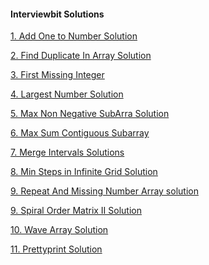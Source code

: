 <h4>Interviewbit Solutions</h4>
<a href="https://github.com/pallavJha/misc-project/blob/master/src/main/java/pl/misc/interviewbit/arrays/AddOneToNumber.java">1. Add One to Number Solution</a>


<a href="https://github.com/pallavJha/misc-project/blob/master/src/main/java/pl/misc/interviewbit/arrays/FindDuplicateInArray.java">2. Find Duplicate In Array Solution</a>

<a href="https://github.com/pallavJha/misc-project/blob/master/src/main/java/pl/misc/interviewbit/arrays/FirstMissingInteger.java">3. First Missing Integer</a>

<a href="https://github.com/pallavJha/misc-project/blob/master/src/main/java/pl/misc/interviewbit/arrays/LargestNumber.java">4. Largest Number Solution</a>

<a href="https://github.com/pallavJha/misc-project/blob/master/src/main/java/pl/misc/interviewbit/arrays/MaxNonNegativeSubArray.java">5. Max Non Negative SubArra Solution</a>

<a href="https://github.com/pallavJha/misc-project/blob/master/src/main/java/pl/misc/interviewbit/arrays/MaximumSumArray.java">6. Max Sum Contiguous Subarray</a>

<a href="https://github.com/pallavJha/misc-project/blob/master/src/main/java/pl/misc/interviewbit/arrays/MergeIntervals.java">7. Merge Intervals Solutions</a>

<a href="https://github.com/pallavJha/misc-project/blob/master/src/main/java/pl/misc/interviewbit/arrays/MinStepsInInfiniteGrid.java">8. Min Steps in Infinite Grid Solution</a>

<a href="https://github.com/pallavJha/misc-project/blob/master/src/main/java/pl/misc/interviewbit/arrays/RepeatAndMissingNumberArray.java">9. Repeat And Missing Number Array solution</a>

<a href="https://github.com/pallavJha/misc-project/blob/master/src/main/java/pl/misc/interviewbit/arrays/SpiralOrderMatrix2.java">9. Spiral Order Matrix II Solution</a>

<a href="https://github.com/pallavJha/misc-project/blob/master/src/main/java/pl/misc/interviewbit/arrays/WaveArray.java">10. Wave Array Solution</a>

<a href="https://github.com/pallavJha/misc-project/blob/master/src/main/java/pl/misc/interviewbit/checkpoints/Prettyprint.java">11. Prettyprint Solution</a>

